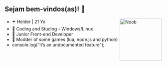 ## Sejam bem-vindos(as)! 👋      

<img align="right" alt="Noob" height="135" src="https://user-images.githubusercontent.com/124900375/219752913-2113faad-c4b4-41eb-80e6-fd5b21dafd31.gif?width=468&height=468 width=676&height=676">

- ☂️ Helder | 21 Yo
- 🔮 Coding and Studing - Windows/Linux
- 👾 Junior Front-end Developer
- 💜 Modder of some games (lua, node.js and python)
- console.log("it’s an undocumented feature");


##
